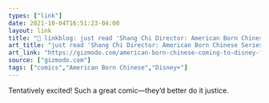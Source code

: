 ```yaml
---
types: ["link"]
date: 2021-10-04T16:51:23-04:00
layout: link
title: "🔗 linkblog: just read 'Shang Chi Director: American Born Chinese Series for Disney+'"
art_title: "just read 'Shang Chi Director: American Born Chinese Series for Disney+"
art_link: "https://gizmodo.com/american-born-chinese-coming-to-disney-from-shang-chi-1847794437"
source: ["gizmodo.com"]
tags: ["comics","American Born Chinese","Disney+"]
---
```

Tentatively excited! Such a great comic—they’d better do it justice.
